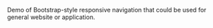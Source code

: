 Demo of Bootstrap-style responsive navigation that could be used for general website or application. 
